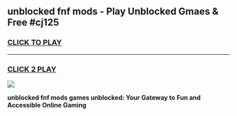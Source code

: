 
## unblocked fnf mods - Play Unblocked Gmaes & Free #cj125
<h3>
<a href="https://news.freeplayer.one?title=unblocked_fnf_mods&ref=24F">CLICK TO PLAY</a></h3>
<hr>

<h3>
<a href="https://news.freeplayer.one?title=unblocked_fnf_mods&ref=24F">CLICK 2 PLAY</a>
  
</h3>

<a href="https://news.freeplayer.one?title=unblocked_fnf_mods&ref=24F/"><img src="https://clearcache.store/games.png"></a>


**unblocked fnf mods games unblocked: Your Gateway to Fun and Accessible Online Gaming**
